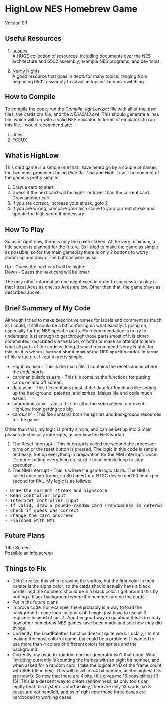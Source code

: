 HighLow NES Homebrew Game
===========================
Version 0.1

Useful Resources
-------------------------------
1. [nesdev](http://www.nesdev.com/)  
    A HUGE collection of resources, including documents over the NES architecture and 6502 assembly, example NES programs, and dev tools.

2. [Nerdy Nights](http://nintendoage.com/forum/messageview.cfm?catid=22&threadid=7155)  
    A good resource that goes in depth for many topics, ranging from beginning 6502 assembly to advance topics like bank switching

How to Compile
----------------------------
To compile the code, run the *Compile HighLow.bat* file with all of the .asm files, the cards.chr file, and the *NESASM3.exe*. This should generate a .nes file, which will run with a valid NES emulator. In terms of emulators to run this file, I would recommend are:  
  
1. Jnes
2. FCEUX

What is HighLow
-------------------------------
This card game is a simple one that I have heard go by a couple of names, the two most prominent being *Ride the Tide* and *High-Low*. The concept of the game is pretty simple:

1. Draw a card to start
2. Guess if the next card will be higher or lower than the current card. Draw another call
3. If you are correct, increase your streak, goto 2
4. If you are wrong, compare your high score to your current streak and update the high score if necessary

How To Play
-------------------
So as of right now, there is only the game screen. At the very minimum, a title screen is planned for the future. So I tried to make the game as simple as possible, so for the main gameplay there is only 2 buttons to worry about: up and down. The buttons work as so:

Up - Guess the next card will be higher  
Down - Guess the next card will be lower

The only other information one might need in order to successfully play is that I treat Aces as one, so Aces are low. Other than that, the game plays as described above.

Brief Summary of My Code
-----------------------------------------
Although I tried to make descriptive names for labels and comment as much as I could, it still could be a bit confusing on what exactly is going on, especially for the NES specific parts. My recommendation is to try to understand just enough to get through those parts (most of it is either commented, described via the label, or both) or make an attempt to learn what all parts of the code is doing (I would recommend Nerdy Nights for this, as it is where I learned about most of the NES specific code). In terms of file structure, I kept it pretty simple:

* HighLow.asm - This is the main file. It contains the resets and is where the code starts.
* cardmanipulations.asm - This file contains the functions for putting cards on and off screen.
* data.asm - This file contains most of the data for functions like setting up the background, palettes, and sprites. Makes life and code much easier.
* subroutines.asm - Just a file for all of the subroutines to prevent HighLow from getting too big.
* cards.chr - This file contains both the sprites and background resources for the game.

Other than that, my logic is pretty simple, and can be set up into 2 main phases (technically interrupts, as per how the NES works)

1. The Reset Interrupt - This interrupt is called the second the processor turns on or the reset button is pressed. The logic in this code is simple and easy: Set up everything in preparation for the NMI interrupt. Once it's done setting everything up, send it to an infinite loop to stop execution.
2. The NMI Interrupt - This is where the game logic starts. The NMI is called once per frame, so 60 times for a NTSC device and 50 times per second for PAL. My logic is as follows:  

<pre>
- Draw the current streak and highscore
- Read controller input
- Interpret controller input
- If valid, draw a psuedo-random card (randomness is determined by a frame counter)
- Check if guess was correct
- Change the card onscreen
- Finished with NMI
</pre>

Future Plans
---------------------
Title Screen  
Possibly an info screen

Things to Fix
---------------------
* Didn't realize this when drawing the sprites, but the first color in their palette is the alpha color, so the cards should actually have a black border and the numbers should be in a black color. I got around this by putting a black background where the numbers are on the cards.
* Put in the future plans
* Improve code. For example, there probably is a way to load the background in one loop instead of 4, I might just have to use all 3 registers instead of just 2. Another good way to go about this is to study how other homebrew NES games have been made and see how they did things.
* Currently, the LoadPalettes function doesn't quite work. Luckily, I'm not making the most colorful game, but could be a problem if I wanted to use more than 4 colors or different colors for sprites and the background.
* Currently, my psuedo-random number generator isn't that good. What I'm doing currently is counting the frames with an eight bit number, and when asked for a random card, I take the logical AND of the frame count with $0F (0F in hex). This will result in a 4 bit number, as the highest bits are now 0. So now that there are 4 bits, this gives me 16 possibilities (0-15). This is a descent way to create randomness, as only tools can legitly beat this system. Unfortunately, there are only 13 cards, so 3 cases are not handled, and as of right now those three cases are hardcoded to working cases.